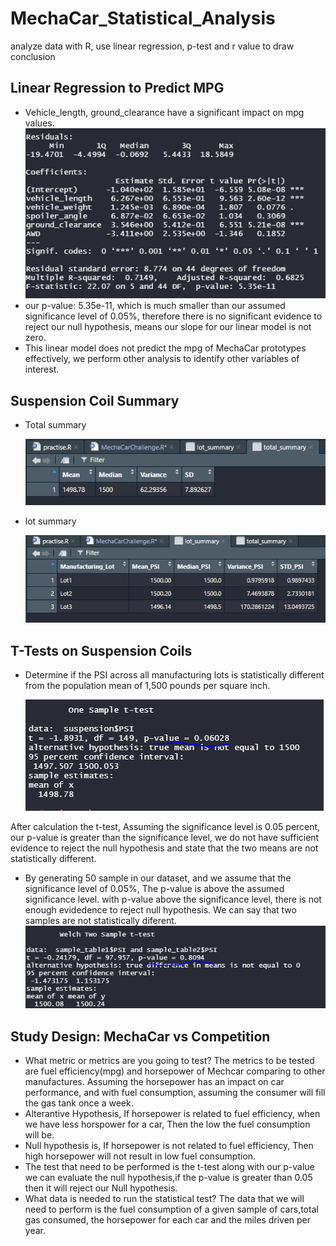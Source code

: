 # MechaCar_Statistical_Analysis
analyze data with R, use linear regression, p-test and r value to draw conclusion

## Linear Regression to Predict MPG
- Vehicle_length, ground_clearance have a significant impact on mpg values. 
  ![lm summary_img](https://github.com/elzmanzi/MechaCar_Statistical_Analysis/blob/main/Resource/lm%20summary_df.PNG)
- our p-value: 5.35e-11, which is much smaller than our assumed significance level of 0.05%, therefore 
  there is no significant evidence to reject our null hypothesis, means our slope for our linear model is not zero.
- This linear model does not predict the mpg of MechaCar prototypes effectively, 
  we perform other analysis to identify other variables of interest.

## Suspension Coil Summary
- Total summary

  ![total_summary](https://github.com/elzmanzi/MechaCar_Statistical_Analysis/blob/main/Resource/total_summary.PNG)
- lot summary 

  ![lot_summary](https://github.com/elzmanzi/MechaCar_Statistical_Analysis/blob/main/Resource/lot_summary.PNG)
## T-Tests on Suspension Coils

- Determine if the PSI across all manufacturing lots is statistically different from the population mean of 1,500 pounds per square inch.

  ![t-test Result_img](https://github.com/elzmanzi/MechaCar_Statistical_Analysis/blob/main/Resource/one_sample_comparison.PNG)

After calculation the t-test, Assuming the significance level is 0.05 percent, our p-value is greater than the significance level, we do not have sufficient evidence to reject the null hypothesis and state that the two means are not statistically different.

- By generating 50 sample in our dataset, and we assume that the significance level of 0.05%, The p-value is above the assumed significance level.
with p-value above the significance level, there is not enough evidedence to reject null hypothesis. We can say that two samples are not statistically diferent.
  ![t-test sample Result_img](https://github.com/elzmanzi/MechaCar_Statistical_Analysis/blob/main/Resource/two_sample_comparison.PNG)

## Study Design: MechaCar vs Competition
- What metric or metrics are you going to test?
  The metrics to be tested are fuel efficiency(mpg) and horsepower  of Mechcar comparing to other manufactures. 
  Assuming the horsepower has an impact on car performance, and with fuel consumption, assuming the consumer will fill the gas tank once a week. 
-  Alterantive Hypothesis, 
  If horsepower is related to fuel efficiency, when we have  less  horspower for a car, Then the low the fuel consumption will be. 
- Null hypothesis is, If horsepower is not related to fuel efficiency, Then high horsepower will not result in low fuel consumption.
- The test that need to be performed is the t-test along with our  p-value we can evaluate the null hypothesis,if the p-value is greater than 0.05 then it will
  reject our Null hypothesis. 
- What data is needed to run the statistical test?
  The data that we will need to perform is the fuel consumption of a given sample of cars,total gas consumed, the horsepower for each car and the miles driven per year.
 